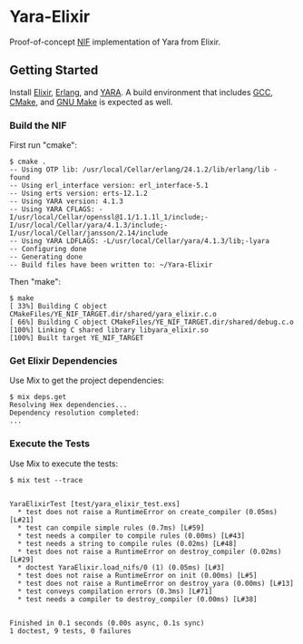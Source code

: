 # Yara-Elixir

Proof-of-concept [NIF][NIF] implementation of Yara from Elixir.

## Getting Started

Install [Elixir][Elixir], [Erlang][Erlang], and [YARA][YARA]. A build
environment that includes [GCC][GCC], [CMake][CMake], and [GNU Make][GNU Make]
is expected as well.

### Build the NIF

First run "cmake":

```shell
$ cmake .
-- Using OTP lib: /usr/local/Cellar/erlang/24.1.2/lib/erlang/lib - found
-- Using erl_interface version: erl_interface-5.1
-- Using erts version: erts-12.1.2
-- Using YARA version: 4.1.3
-- Using YARA CFLAGS: -I/usr/local/Cellar/openssl@1.1/1.1.1l_1/include;-I/usr/local/Cellar/yara/4.1.3/include;-I/usr/local/Cellar/jansson/2.14/include
-- Using YARA LDFLAGS: -L/usr/local/Cellar/yara/4.1.3/lib;-lyara
-- Configuring done
-- Generating done
-- Build files have been written to: ~/Yara-Elixir
```

Then "make":

```shell
$ make
[ 33%] Building C object CMakeFiles/YE_NIF_TARGET.dir/shared/yara_elixir.c.o
[ 66%] Building C object CMakeFiles/YE_NIF_TARGET.dir/shared/debug.c.o
[100%] Linking C shared library libyara_elixir.so
[100%] Built target YE_NIF_TARGET
```

### Get Elixir Dependencies

Use Mix to get the project dependencies:

```shell
$ mix deps.get
Resolving Hex dependencies...
Dependency resolution completed:
...
```

### Execute the Tests

Use Mix to execute the tests:

```shell
$ mix test --trace


YaraElixirTest [test/yara_elixir_test.exs]
  * test does not raise a RuntimeError on create_compiler (0.05ms) [L#21]
  * test can compile simple rules (0.7ms) [L#59]
  * test needs a compiler to compile rules (0.00ms) [L#43]
  * test needs a string to compile rules (0.02ms) [L#48]
  * test does not raise a RuntimeError on destroy_compiler (0.02ms) [L#29]
  * doctest YaraElixir.load_nifs/0 (1) (0.05ms) [L#3]
  * test does not raise a RuntimeError on init (0.00ms) [L#5]
  * test does not raise a RuntimeError on destroy_yara (0.00ms) [L#13]
  * test conveys compilation errors (0.3ms) [L#71]
  * test needs a compiler to destroy_compiler (0.00ms) [L#38]


Finished in 0.1 seconds (0.00s async, 0.1s sync)
1 doctest, 9 tests, 0 failures
```

[Elixir]: https://elixir-lang.org
[Erlang]: https://www.erlang.org
[YARA]: https://virustotal.github.io/yara/
[GCC]: https://gcc.gnu.org
[NIF]: http://www1.erlang.org/doc/man/erl_nif.html
[CMake]: https://cmake.org
[GNU Make]: https://www.gnu.org/software/make/
